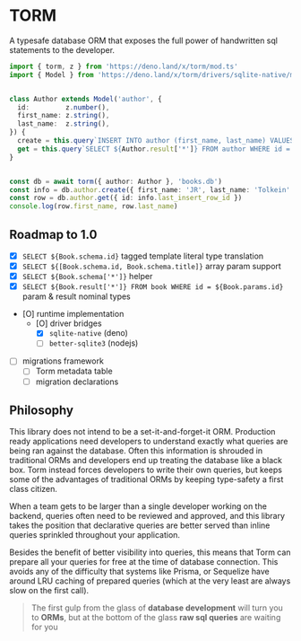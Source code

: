 # TORM
A typesafe database ORM that exposes the full power of handwritten sql statements to the developer.

```ts
import { torm, z } from 'https://deno.land/x/torm/mod.ts'
import { Model } from 'https://deno.land/x/torm/drivers/sqlite-native/mod.ts'


class Author extends Model('author', {
  id:         z.number(),
  first_name: z.string(),
  last_name:  z.string(),
}) {
  create = this.query`INSERT INTO author (first_name, last_name) VALUES (${[Author.params.first_name, Author.params.last_name]})`.exec
  get = this.query`SELECT ${Author.result['*']} FROM author WHERE id = ${Author.params.id}`.one
}


const db = await torm({ author: Author }, 'books.db')
const info = db.author.create({ first_name: 'JR', last_name: 'Tolkein' })
const row = db.author.get({ id: info.last_insert_row_id })
console.log(row.first_name, row.last_name)
```

## Roadmap to 1.0
- [X] `SELECT ${Book.schema.id}` tagged template literal type translation
- [X] `SELECT ${[Book.schema.id, Book.schema.title]}` array param support
- [X] `SELECT ${Book.schema['*']}` helper
- [X] `SELECT ${Book.result['*']} FROM book WHERE id = ${Book.params.id}` param & result nominal types
- [O] runtime implementation
  - [O] driver bridges
    - [X] `sqlite-native` (deno)
    - [ ] `better-sqlite3` (nodejs)
- [ ] migrations framework
  - [ ] Torm metadata table
  - [ ] migration declarations

## Philosophy
This library does not intend to be a set-it-and-forget-it ORM. Production ready applications need developers to understand exactly what queries are being ran against the database. Often this information is shrouded in traditional ORMs and developers end up treating the database like a black box. Torm instead forces developers to write their own queries, but keeps some of the advantages of traditional ORMs by keeping type-safety a first class citizen.

When a team gets to be larger than a single developer working on the backend, queries often need to be reviewed and approved, and this library takes the position that declarative queries are better served than inline queries sprinkled throughout your application.

Besides the benefit of better visibility into queries, this means that Torm can prepare all your queries for free at the time of database connection. This avoids any of the difficulty that systems like Prisma, or Sequelize have around LRU caching of prepared queries (which at the very least are always slow on the first call).

> The first gulp from the glass of **database development** will turn you to **ORMs**, but at the bottom of the glass **raw sql queries** are waiting for you
